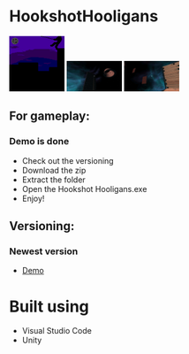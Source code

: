 # HookshotHooligans

<img src="Hookshot Hooligans/images/hypy.gif" width= "100">
<img src="Hookshot Hooligans/images/sling.png" width= "100">
<img src="Hookshot Hooligans/images/nightsky.png" width= "100">

## For gameplay:
### Demo is done
* Check out the versioning
* Download the zip
* Extract the folder
* Open the Hookshot Hooligans.exe
* Enjoy!

## Versioning:
### Newest version
* [Demo]()

# Built using
* Visual Studio Code
* Unity
